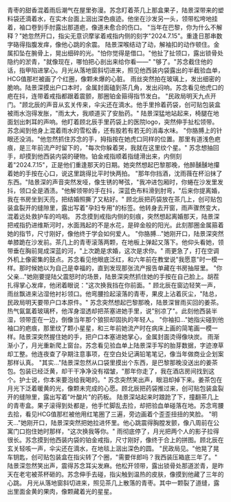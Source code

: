 青枣的甜香混着雨后潮气在屋里弥漫。苏念盯着茶几上那盒果子，陆景深带来的塑料袋还滴着水，在实木台面上洇出深色痕迹。他坐在沙发另一头，领带松垮地挂着，袖口卷到手肘露出那道疤，像道未愈合的伤口。
"当年在巴黎，你为什么不解释？"她忽然开口，指尖无意识摩挲着戒指内侧的刻字"2024.7.15"。重逢日那串数字硌得指腹发痒，像他心跳的余震。
陆景深喉结动了动，解袖扣的动作顿住。金属扣坠在腕骨上，晃出细碎的光。"怕你觉得是借口。"他扯了扯领口，露出锁骨处隐约的淤青，"就像现在，哪怕把心剖出来给你看——"
"够了。"苏念截住他的话，指甲陷进掌心。月光从落地窗斜切进来，照见他西装内袋露出的半截验血单，HCG值那栏被画了个红圈，像颗未爆的心脏。
雨丝突然拍在玻璃上，发出细密的脆响。陆景深摸出户口本时，金属封面磕到茶几角，发出闷响。苏念看见他虎口的疤在抖，连带着戒指都跟着震颤，那圈铂金箍得指节发白。
"民政局明天九点开门。"顾北辰的声音从玄关传来，伞尖还在滴水。他手里拎着药袋，创可贴包装盒被雨水泡得发胀，"雨太大，我顺道买了安胎药。"
陆景深猛地站起来，椅腿在地面划出刺耳的声响。他盯着顾北辰手里药袋上的医院logo，突然伸手扯松领带。苏念闻到他身上混着雨水的雪松香，还有股若有若无的消毒水味。
"你胳膊上的针眼还没消。"他忽然抓住苏念的手，拇指按在她虎口同样的位置。那里有道浅色疤痕，是三年前流产时留下的，"每次你躲着哭，我就在这里纹个星。"
苏念想抽回手，却摸到他西装内袋的硬物。铂金戒指顺着指缝滑出来，内侧刻着"2024.7.15"，正是他们重逢那天的日期。她突然想起巴黎那晚，他醉醺醺地攥着她的手按在心口，说这里跳得比平时快两拍。
"那年你挡酒，沈雨薇在杯沿抹了东西。"陆景深的声音突然发哑，像生锈的琴弦，"我冲进包厢时，你蜷在沙发里发抖，领口全是酒渍。"他解领带的手在抖，深蓝色布料滑到肘弯，"后来你提离婚，我在书房坐到天亮，把结婚照撕了又粘好。"
顾北辰把药袋放在茶几上，创可贴包装盒裂开的缝隙里，露出写着"孕妇专用"的标签。他转身去开窗，雨声骤然变大，混着远处救护车的呜咽。
苏念摸到戒指内侧的刻痕，突然想起离婚那天，陆景深把戒指扔进维斯河时，水面溅起的不是水花，是碎金般的阳光。此刻那圈金属箍着她的指节，尺寸刚好，像他终于学会如何爱人。
"你胳膊..."她刚开口，陆景深突然单膝跪在沙发前。茶几上的青枣滚落两颗，在地板上弹起又落下。他仰头看她，领带垂在胸前晃成深蓝的河，"上次跪是求婚，这次是求你。"
雨更急了，打在空调外机上像密集的鼓点。苏念看见他眼底泛红，和六年前在教堂说"我愿意"时一模一样。那时候她以为自己是幸福的，直到发现那张流产报告单藏在书房抽屉里。
"你父亲..."她刚要提陆父震怒时的场景，陆景深突然抓住她的手按在自己脸上。胡茬扎得掌心发痒，他闭着眼说："这次换我挡在你前面。"
顾北辰在窗边轻笑一声，雨丝飘进来沾湿他衬衫领口。他弯腰捡起滚落的青枣，果皮上沾着灰尘，"陆总，民政局明天要带户口本原件。"
苏念突然想起巴黎那晚，陆景深冒雨买回的姜茶。热气氤氲着玻璃杯，他浑身湿透却把茶塞进她手里，说"别凉了"。此刻他西装半湿，领带歪在一边，倒像当年那个狼狈却固执的年轻人。
"你袖扣..."她指尖碰到他袖口的疤痕，那里纹了颗小星星，和三年前她流产时在病床上画的简笔画一模一样。陆景深突然握住她的手，把户口本塞进她掌心，金属封面烫得像块炭。
雨渐渐小了，月光重新爬上窗台。苏念看见验血单上陆景深手写的胎芽数据，字迹潦草却工整。他连夜查了孕期注意事项，在空白处记满铅笔笔记，像当年做商业企划案那样认真。
"其实..."陆景深忽然从口袋里摸出个东西，是巴黎那晚没送出的姜茶包。包装已经泛黄，却干干净净没有褶皱，"那年你走了，我在酒店房间找到这个。护士说，你本来要泡给我喝的。"
苏念突然笑出声，眼泪却掉下来。姜茶包在月光下泛着暖黄的光，像颗未完成的心愿。顾北辰把药袋推过来，创可贴包装盒裂开的缝隙里，露出写着"叶酸片"的药板。
陆景深站起来时踉跄了下，撞翻茶几上的青枣盒。果子滚得到处都是，他手忙脚乱去捡，却把验血单碰落在地。苏念弯腰去拾，看见HCG值那栏被他用红笔圈了三遍，旁边画着个歪歪扭扭的笑脸。
"明天..."她刚开口，陆景深突然把她拉进怀里。他心跳震得胸膛发颤，像八周前在公寓门口抱住她时那样，"这次换我等你。"
雨彻底停了，月光把两个人的影子拉得很长。苏念摸到他西装内袋的铂金戒指，尺寸刚好，像终于合上的拼图。顾北辰在玄关轻咳一声，伞尖还在滴水，在地毯上洇出深色的圆。
"民政局见。"他晃了晃车钥匙，创可贴包装盒在指尖转了个圈，"需要伴郎吗？我西装压箱底三年了。"
陆景深忽然笑出声，震得苏念耳尖发麻。他松开领带，露出锁骨处那道淤青，是昨天在老宅被茶杯砸的。苏念伸手去碰，指尖触到温热的皮肤，像摸到他藏了三年的心跳。
月光从落地窗斜切进来，照见茶几上散落的青枣。其中一颗裂了道缝，露出里面金黄的果肉，像颗藏着光的星星。